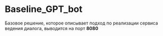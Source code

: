 # Baseline_GPT_bot

Базовое решение, которое описывает подход по реализации сервиса ведения диалога, выводится на порт **8080**
